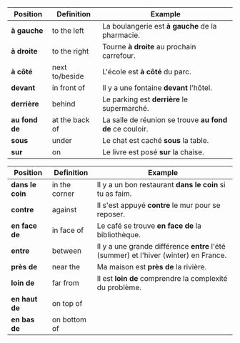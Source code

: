 | **Position**   | **Definition** | **Example**                                              |
| -------------- | -------------- | -------------------------------------------------------- |
| **à gauche**   | to the left    | La boulangerie est **à gauche** de la pharmacie.         |
| **à droite**   | to the right   | Tourne **à droite** au prochain carrefour.               |
| **à côté**     | next to/beside | L'école est **à côté** du parc.                          |
| **devant**     | in front of    | Il y a une fontaine **devant** l'hôtel.                  |
| **derrière**   | behind         | Le parking est **derrière** le supermarché.              |
| **au fond de** | at the back of | La salle de réunion se trouve **au fond de** ce couloir. |
| **sous**       | under          | Le chat est caché **sous** la table.                     |
| **sur**        | on             | Le livre est posé **sur** la chaise.                     |

| **Position**     | **Definition** | **Example**                                                                          |
| ---------------- | -------------- | ------------------------------------------------------------------------------------ |
| **dans le coin** | in the corner  | Il y a un bon restaurant **dans le coin** si tu as faim.                             |
| **contre**       | against        | Il s'est appuyé **contre** le mur pour se reposer.                                   |
| **en face de**   | in face of     | Le café se trouve **en face de** la bibliothèque.                                    |
| **entre**        | between        | Il y a une grande différence **entre** l'été (summer) et l'hiver (winter) en France. |
| **près de**      | near the       | Ma maison est **près de** la rivière.                                                |
| **loin de**      | far from       | Il est **loin de** comprendre la complexité du problème.                             |
| **en haut de**   | on top of      |                                                                                      |
| **en bas de**    | on bottom of   |                                                                                      |
